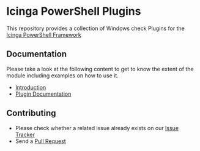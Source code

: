 # Icinga PowerShell Plugins

This repository provides a collection of Windows check Plugins for the [Icinga PowerShell Framework](https://github.com/Icinga/icinga-powershell-framework)

## Documentation

Please take a look at the following content to get to know the extent of the module including examples on how to use it.

* [Introduction](doc/01-Introduction.md)
* [Plugin Documentation](doc/10-Icinga-Plugins.md)

## Contributing

* Please check whether a related issue already exists on our [Issue Tracker](https://github.com/plsatin/iciniga-powershell-psplugins/issues)
* Send a [Pull Request](https://github.com/plsatin/iciniga-powershell-psplugins/pulls)

